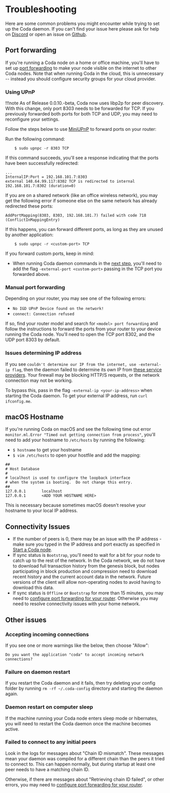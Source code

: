 # Troubleshooting

Here are some common problems you might encounter while trying to set up the Coda daemon. If you can't find your issue here please ask for help on [Discord](https://bit.ly/CodaDiscord) or open an issue on [Github](https://github.com/CodaProtocol/coda/issues/new).

## Port forwarding

If you're running a Coda node on a home or office machine, you'll have to set up [port forwarding](https://en.wikipedia.org/wiki/Port_forwarding) to make your node visible on the internet to other Coda nodes. Note that when running Coda in the cloud, this is unnecessary -- instead you should configure security groups for your cloud provider.

### Using UPnP

!!!note
    As of Release 0.0.10.-beta, Coda now uses libp2p for peer discovery. With this change, only port 8303 needs to be forwarded for TCP. If you previously forwarded both ports for both TCP and UDP, you may need to reconfigure your settings.

Follow the steps below to use [MiniUPnP](https://github.com/miniupnp/miniupnp) to forward ports on your router:

Run the following command:

        $ sudo upnpc -r 8303 TCP

If this command succeeds, you'll see a response indicating that the ports have been successfully redirected:

```
...
InternalIP:Port = 192.168.101.7:8303
external 148.64.99.117:8302 TCP is redirected to internal 192.168.101.7:8302 (duration=0)
```

If you are on a shared network (like an office wireless network), you may get the following error if someone else on the same network has already redirected these ports:

```
AddPortMapping(8303, 8303, 192.168.101.7) failed with code 718 (ConflictInMappingEntry)
```

If this happens, you can forward different ports, as long as they are unused by another application:

        $ sudo upnpc -r <custom-port> TCP

If you forward custom ports, keep in mind:

- When running Coda daemon commands in the [next step](/docs/my-first-transaction#start-up-a-node), you'll need to add the flag `-external-port <custom-port>` passing in the TCP port you forwarded above.

### Manual port forwarding

Depending on your router, you may see one of the following errors:

- `No IGD UPnP Device found on the network!`
- `connect: Connection refused`

If so, find your router model and search for `<model> port forwarding` and follow the instructions to forward the ports from your router to your device running the Coda node. You'll need to open the TCP port 8302, and the UDP port 8303 by default.

### Issues determining IP address

If you see `couldn't determine our IP from the internet, use -external-ip flag`, then the daemon failed to determine its own IP from [these service providers](https://github.com/CodaProtocol/coda/blob/056d0203722ddfec1c7ad216846434648cd7af5e/src/app/cli/src/find_ip.ml#L7-L11). Your firewall may be blocking HTTP/S requests, or the network connection may not be working. 

To bypass this, pass in the flag `-external-ip <your-ip-address>` when starting the Coda daemon. To get your external IP address, run `curl ifconfig.me`.

## macOS Hostname

If you're running Coda on macOS and see the following time out error `monitor.ml.Error "Timed out getting connection from process"`, you'll need to add your hostname to `/etc/hosts` by running the following:

- `$ hostname` to get your hostname
- `$ vim /etc/hosts` to open your hostfile and add the mapping:

```
##
# Host Database
#
# localhost is used to configure the loopback interface
# when the system is booting.  Do not change this entry.
##
127.0.0.1       localhost
127.0.0.1       <ADD YOUR HOSTNAME HERE>
```

This is necessary because sometimes macOS doesn't resolve your hostname to your local IP address.

## Connectivity Issues

- If the number of peers is 0, there may be an issue with the IP address - make sure you typed in the IP address and port exactly as specified in [Start a Coda node](#start-a-coda-node).
- If sync status is `Bootstrap`, you'll need to wait for a bit for your node to catch up to the rest of the network. In the Coda network, we do not have to download full transaction history from the genesis block, but nodes participating in block production and compression need to download recent history and the current account data in the network. Future versions of the client will allow non-operating nodes to avoid having to download this data.
- If sync status is `Offline` or `Bootstrap` for more than 15 minutes, you may need to [configure port forwarding for your router](#port-forwarding). Otherwise you may need to resolve connectivity issues with your home network.

## Other issues

### Accepting incoming connections
If you see one or more warnings like the below, then choose "Allow":
```
Do you want the application "coda" to accept incoming network connections?
```

### Failure on daemon restart
If you restart the Coda daemon and it fails, then try deleting your config folder by running `rm -rf ~/.coda-config` directory and starting the daemon again.

### Daemon restart on computer sleep
If the machine running your Coda node enters sleep mode or hibernates, you will need to restart the Coda daemon once the machine becomes active.

### Failed to connect to any initial peers
Look in the logs for messages about "Chain ID mismatch". These messages mean your daemon was compiled for a different chain than the peers it tried to connect to. This can happen normally, but during startup at least one peer needs to have a matching chain ID.

Otherwise, if there are messages about "Retrieving chain ID failed", or other errors, you may need to [configure port forwarding for your router](/docs/getting-started/#port-forwarding).

